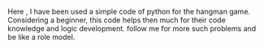 Here , I have been used a simple code of python for the hangman game. Considering a beginner, this code helps then much for their code knowledge and logic development. follow me for more such problems and be like a role model.
